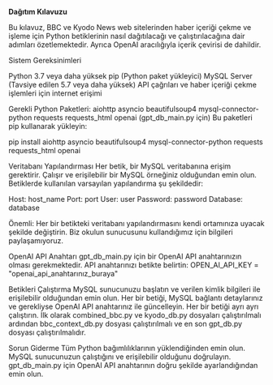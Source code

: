 ******Dağıtım Kılavuzu******

Bu kılavuz, BBC ve Kyodo News web sitelerinden haber içeriği çekme ve işleme için Python betiklerinin nasıl dağıtılacağı ve çalıştırılacağına dair adımları özetlemektedir. Ayrıca OpenAI aracılığıyla içerik çevirisi de dahildir.

Sistem Gereksinimleri

Python 3.7 veya daha yüksek
pip (Python paket yükleyici)
MySQL Server (Tavsiye edilen 5.7 veya daha yüksek)
API çağrıları ve haber içeriği çekme işlemleri için internet erişimi

Gerekli Python Paketleri:
aiohttp
asyncio
beautifulsoup4
mysql-connector-python
requests
requests_html
openai (gpt_db_main.py için)
Bu paketleri pip kullanarak yükleyin:

pip install aiohttp asyncio beautifulsoup4 mysql-connector-python requests requests_html openai

Veritabanı Yapılandırması
Her betik, bir MySQL veritabanına erişim gerektirir. Çalışır ve erişilebilir bir MySQL örneğiniz olduğundan emin olun. Betiklerde kullanılan varsayılan yapılandırma şu şekildedir:

Host: host_name
Port: port
User: user
Password: password
Database: database

Önemli: Her bir betikteki veritabanı yapılandırmasını kendi ortamınıza uyacak şekilde değiştirin. Biz okulun sunucusunu kullandığımız için bilgileri paylaşamıyoruz.

OpenAI API Anahtarı
gpt_db_main.py için bir OpenAI API anahtarınızın olması gerekmektedir. API anahtarınızı betikte belirtin:
OPEN_AI_API_KEY = "openai_api_anahtarınız_buraya"

Betikleri Çalıştırma
MySQL sunucunuzu başlatın ve verilen kimlik bilgileri ile erişilebilir olduğundan emin olun.
Her bir betiği, MySQL bağlantı detaylarınız ve gerekliyse OpenAI API anahtarınız ile güncelleyin.
Her bir betiği ayrı ayrı çalıştırın. 
İlk olarak combined_bbc.py ve kyodo_db.py dosyaları çalıştırılmalı ardından bbc_context_db.py dosyası çalıştırılmalı ve en son gpt_db.py dosyası çalıştırılmalıdır.

Sorun Giderme
Tüm Python bağımlılıklarının yüklendiğinden emin olun.
MySQL sunucunuzun çalıştığını ve erişilebilir olduğunu doğrulayın.
gpt_db_main.py için OpenAI API anahtarının doğru şekilde ayarlandığından emin olun.
